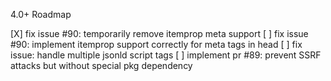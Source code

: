 4.0+ Roadmap

[X] fix issue #90: temporarily remove itemprop meta support
[ ] fix issue #90: implement itemprop support correctly for meta tags in head
[ ] fix issue: handle multiple jsonld script tags
[ ] implement pr #89: prevent SSRF attacks but without special pkg dependency
